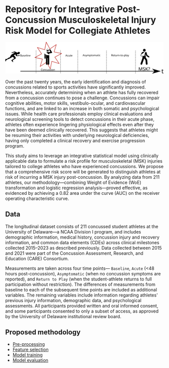 # Repository for Integrative Post-Concussion Musculoskeletal Injury Risk Model for Collegiate Athletes
![timeline](figs/r21_timeline.svg)

Over the past twenty years, the early identification and diagnosis of concussions related to sports activities have significantly improved. Nevertheless, accurately determining when an athlete has fully recovered from a concussion continues to pose a challenge. Concussions can impair cognitive abilities, motor skills, vestibulo-ocular, and cardiovascular functions, and are linked to an increase in both somatic and psychological issues. While health care professionals employ clinical evaluations and neurological screening tools to detect concussions in their acute phase, athletes often experience lingering physiological effects even after they have been deemed clinically recovered. This suggests that athletes might be resuming their activities with underlying neurological deficiencies, having only completed a clinical recovery and exercise progression program.

This study aims to leverage an integrative statistical model using clinically applicable data to formulate a risk profile for musculoskeletal (MSK) injuries tailored to college athletes who have experienced concussions. We propose that a comprehensive risk score will be generated to distinguish athletes at risk of incurring a MSK injury post-concussion. By analyzing data from 211 athletes, our methodology—combining Weight of Evidence (WoE) transformation and logistic regression analysis—proved effective, as evidenced by achieving a 0.82 area under the curve (AUC) on the receiver operating characteristic curve.

## Data
The longitudinal dataset consists of 211 concussed student athletes at the University of Delaware—a NCAA Division I program, and includes demographic information, medical history, concussion injury and recovery information, and common data elements (CDEs) across clinical milestones collected 2015–2023 as described previously. Data collected between 2015 and 2021 were part of the Concussion Assessment, Research, and Education (CARE) Consortium. 

Measurements are taken across four time points— `Baseline`, `Acute` (<48 hours post-concussion), `Asymptomatic`  (when no concussion symptoms are reported), and `Return to Play` (when the student-athlete returns to full participation without restriction). The differences of measurements from baseline to each of the subsequent time points are included as additional variables. The remaining variables include information regarding athletes' previous injury information, demographic data, and psychological assessments. All participants provided written and oral informed consent, and some participants consented to only a subset of access, as approved by the University of Delaware institutional review board. 

## Proposed methodology
- [Pre-processing](notebooks/preprocessing.ipynb)
- [Feature selection](notebooks/feature_selection.ipynb)
- [Model training](notebooks/model_training.ipynb)
- [Model evaluation](notebooks/model_evaluation.ipynb)
